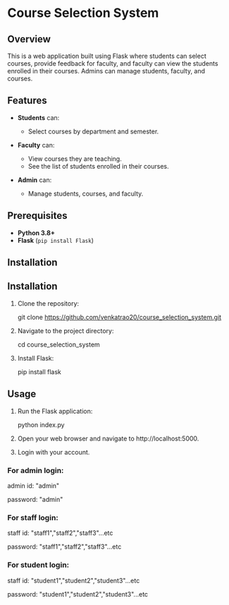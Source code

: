 
# Course Selection System

## Overview

This is a web application built using Flask where students can select courses, provide feedback for faculty, and faculty can view the students enrolled in their courses. Admins can manage students, faculty, and courses.

## Features

- **Students** can:
  - Select courses by department and semester.
 
  
- **Faculty** can:
  - View courses they are teaching.
  - See the list of students enrolled in their courses.

- **Admin** can:
  - Manage students, courses, and faculty.


## Prerequisites

- **Python 3.8+**
- **Flask** (`pip install Flask`)

## Installation


## Installation

1. Clone the repository:
   
   git clone https://github.com/venkatrao20/course_selection_system.git
   
2. Navigate to the project directory:
   
   cd course_selection_system
   
3. Install Flask:
   
   pip install flask
## Usage

1. Run the Flask application:
   
   python index.py
   
2. Open your web browser and navigate to http://localhost:5000.

3. Login with your account.
   
### For admin login:

admin id: "admin"

password: "admin"


### For staff login:

staff id: "staff1","staff2","staff3"...etc

password: "staff1","staff2","staff3"...etc

### For student login:

staff id: "student1","student2","student3"...etc

password: "student1","student2","student3"...etc


